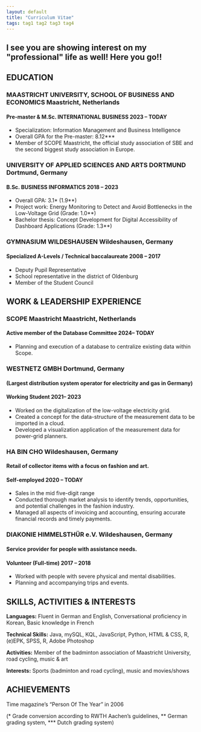 ```yaml
---
layout: default
title: "Curriculum Vitae"
tags: tag1 tag2 tag3 tag4
---
```



## I see you are showing interest on my "professional" life as well! Here you go!!

## <a name="Inline"></a>EDUCATION
### **MAASTRICHT UNIVERSITY, SCHOOL OF BUSINESS AND ECONOMICS Maastricht, Netherlands**
#### Pre-master & M.Sc. INTERNATIONAL BUSINESS 2023 – TODAY
- Specialization: Information Management and Business Intelligence
- Overall GPA for the Pre-master: 8.12***
- Member of SCOPE Maastricht, the official study association of SBE and the second biggest study association in Europe.

### **UNIVERSITY OF APPLIED SCIENCES AND ARTS DORTMUND Dortmund, Germany**
#### B.Sc. BUSINESS INFORMATICS 2018 – 2023
- Overall GPA: 3.1* (1.9**)
- Project work: Energy Monitoring to Detect and Avoid Bottlenecks in the Low-Voltage Grid (Grade: 1.0**)
- Bachelor thesis: Concept Development for Digital Accessibility of Dashboard Applications (Grade: 1.3**)

### **GYMNASIUM WILDESHAUSEN Wildeshausen, Germany**
#### Specialized A-Levels / Technical baccalaureate 2008 – 2017
- Deputy Pupil Representative
- School representative in the district of Oldenburg
- Member of the Student Council

## <a name="Inline"></a>WORK & LEADERSHIP EXPERIENCE
### **SCOPE Maastricht Maastricht, Netherlands**
#### Active member of the Database Committee 2024– TODAY
- Planning and execution of a database to centralize existing data within Scope.

### **WESTNETZ GMBH Dortmund, Germany**
#### (Largest distribution system operator for electricity and gas in Germany)
#### Working Student 2021– 2023
- Worked on the digitalization of the low-voltage electricity grid.
- Created a concept for the data-structure of the measurement data to be imported in a cloud.
- Developed a visualization application of the measurement data for power-grid planners.

### **HA BIN CHO Wildeshausen, Germany**
#### Retail of collector items with a focus on fashion and art.
#### Self-employed 2020 – TODAY
- Sales in the mid five-digit range
- Conducted thorough market analysis to identify trends, opportunities, and potential challenges in the fashion industry.
- Managed all aspects of invoicing and accounting, ensuring accurate financial records and timely payments.

### **DIAKONIE HIMMELSTHÜR e.V. Wildeshausen, Germany**
#### Service provider for people with assistance needs.
#### Volunteer (Full-time) 2017 – 2018
- Worked with people with severe physical and mental disabilities.
- Planning and accompanying trips and events.

## <a name="Inline"></a>SKILLS, ACTIVITIES & INTERESTS
**Languages:** Fluent in German and English, Conversational proficiency in Korean, Basic knowledge in French

**Technical Skills:** Java, mySQL, KQL, JavaScript, Python, HTML & CSS, R, (e)EPK, SPSS, R, Adobe Photoshop

**Activities:** Member of the badminton association of Maastricht University, road cycling, music & art

**Interests:** Sports (badminton and road cycling), music and movies/shows

## <a name="Inline"></a>ACHIEVEMENTS
Time magazine’s “Person Of The Year” in 2006

(* Grade conversion according to RWTH Aachen’s guidelines, ** German grading system, *** Dutch grading system)
